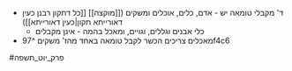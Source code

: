 * ד' מקבלי טומאה יש - אדם, כלים, אוכלים ומשקים ([[מוקצה]] [[כל דתקון רבנן כעין דאורייתא תקון|כעין דאורייתא]])
	* כלי אבנים וגללים, וגויים, ומאכל בהמה - אינן מקבלים
* מאכלים צריכים הכשר לקבל טומאה באחד מהז' משקים ^97f4c6

#פרק_יוט_תשפה